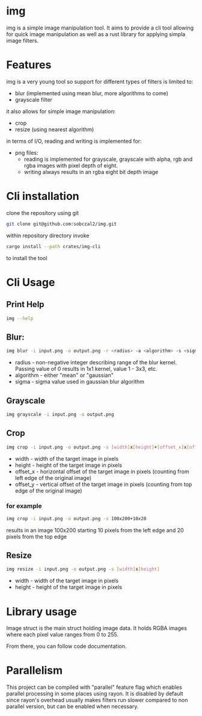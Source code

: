 # img

img is a simple image manipulation tool.
It aims to provide a cli tool allowing for quick image manipulation
as well as a rust library for applying simpla image filters.

# Features

img is a very young tool so support for different types of filters is limited to:

- blur (implemented using mean blur, more algorithms to come)
- grayscale filter

it also allows for simple image manipulation:

- crop
- resize (using nearest algorithm)

in terms of I/O, reading and writing is implemented for:

- png files:
  - reading is implemented for grayscale, grayscale with alpha, rgb and rgba images with pixel depth of eight.
  - writing always results in an rgba eight bit depth image

# Cli installation

clone the repository using git

```bash
git clone git@github.com:sobczal2/img.git

```

within repository directory invoke

```bash
cargo install --path crates/img-cli

```

to install the tool

# Cli Usage

## Print Help

```bash
img --help
```

## Blur:

```bash
img blur -i input.png -o output.png -r <radius> -a <algorithm> -s <sigma>
```

- radius - non-negative integer describing range of the
  blur kernel. Passing value of 0 results in 1x1 kernel, value 1 - 3x3, etc.
- algorithm - either "mean" or "gaussian"
- sigma - sigma value used in gaussian blur algorithm

## Grayscale

```bash
img grayscale -i input.png -o output.png
```

## Crop

```bash
img crop -i input.png -o output.png -s [width]x[height]+[offset_x]x[offset_y]
```

- width - width of the target image in pixels
- height - height of the target image in pixels
- offset_x - horizontal offset of the target image in pixels (counting from left edge of the original image)
- offset_y - vertical offset of the target image in pixels (counting from top edge of the original image)

### for example

```bash
img crop -i input.png -o output.png -s 100x200+10x20
```

results in an image 100x200 starting 10 pixels from the left edge and 20 pixels from the top edge

## Resize

```bash
img resize -i input.png -o output.png -s [width]x[height]
```

- width - width of the target image in pixels
- height - height of the target image in pixels

# Library usage

Image struct is the main struct holding image data. It holds RGBA images where each pixel value ranges from 0 to 255.

From there, you can follow code documentation.

# Parallelism

This project can be compiled with "parallel" feature flag which enables parallel processing in some places using rayon.
It is disabled by default since rayon's overhead usually makes filters run slower compared to non parallel version, but can be
enabled when necessary.
